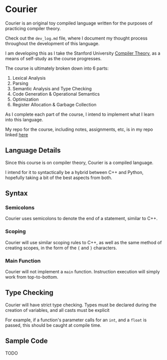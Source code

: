 # Courier
Courier is an original toy compiled language written for the purposes of practicing compiler theory.

Check out the `dev_log.md` file, where I document my thought process throughout the development of this language.

I am developing this as I take the Stanford University [Compiler Theory](https://learning.edx.org/course/course-v1:StanfordOnline+SOE.YCSCS1+3T2020/home), as a means of self-study as the course progresses.

The course is ultimately broken down into 6 parts:

1. Lexical Analysis
2. Parsing
3. Semantic Analysis and Type Checking
4. Code Generation & Operational Semantics
5. Optimization
6. Register Allocation & Garbage Collection

As I complete each part of the course, I intend to implement what I learn into this language.

My repo for the course, including notes, assignments, etc, is in my repo linked [here](https://github.com/m-rosinsky/stanford-compiler)

## Language Details

Since this course is on compiler theory, Courier is a compiled language.

I intend for it to syntactically be a hybrid between C++ and Python, hopefully taking a bit of the best aspects from both.

## Syntax

### Semicolons

Courier uses semicolons to denote the end of a statement, similar to C++.

### Scoping

Courier will use similar scoping rules to C++, as well as the same method of creating scopes, in the form of the `{` and `}` characters.

### Main Function

Courier will not implement a `main` function. Instruction execution will simply work from top-to-bottom.

## Type Checking

Courier will have strict type checking. Types must be declared during the creation of variables, and all casts must be explicit

For example, if a function's parameter calls for an `int`, and a `float` is passed, this should be caught at compile time.

## Sample Code

TODO
